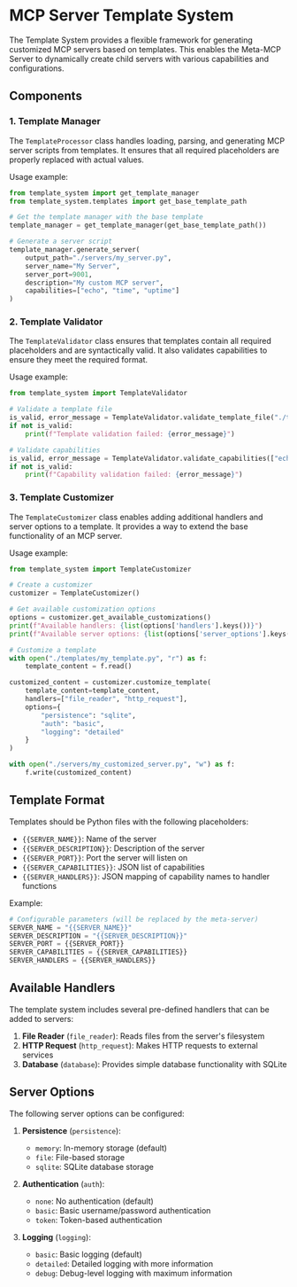 # MCP Server Template System

The Template System provides a flexible framework for generating customized MCP servers based on templates. This enables the Meta-MCP Server to dynamically create child servers with various capabilities and configurations.

## Components

### 1. Template Manager

The `TemplateProcessor` class handles loading, parsing, and generating MCP server scripts from templates. It ensures that all required placeholders are properly replaced with actual values.

Usage example:

```python
from template_system import get_template_manager
from template_system.templates import get_base_template_path

# Get the template manager with the base template
template_manager = get_template_manager(get_base_template_path())

# Generate a server script
template_manager.generate_server(
    output_path="./servers/my_server.py",
    server_name="My Server",
    server_port=9001,
    description="My custom MCP server",
    capabilities=["echo", "time", "uptime"]
)
```

### 2. Template Validator

The `TemplateValidator` class ensures that templates contain all required placeholders and are syntactically valid. It also validates capabilities to ensure they meet the required format.

Usage example:

```python
from template_system import TemplateValidator

# Validate a template file
is_valid, error_message = TemplateValidator.validate_template_file("./templates/my_template.py")
if not is_valid:
    print(f"Template validation failed: {error_message}")

# Validate capabilities
is_valid, error_message = TemplateValidator.validate_capabilities(["echo", "time", "custom-capability"])
if not is_valid:
    print(f"Capability validation failed: {error_message}")
```

### 3. Template Customizer

The `TemplateCustomizer` class enables adding additional handlers and server options to a template. It provides a way to extend the base functionality of an MCP server.

Usage example:

```python
from template_system import TemplateCustomizer

# Create a customizer
customizer = TemplateCustomizer()

# Get available customization options
options = customizer.get_available_customizations()
print(f"Available handlers: {list(options['handlers'].keys())}")
print(f"Available server options: {list(options['server_options'].keys())}")

# Customize a template
with open("./templates/my_template.py", "r") as f:
    template_content = f.read()

customized_content = customizer.customize_template(
    template_content=template_content,
    handlers=["file_reader", "http_request"],
    options={
        "persistence": "sqlite",
        "auth": "basic",
        "logging": "detailed"
    }
)

with open("./servers/my_customized_server.py", "w") as f:
    f.write(customized_content)
```

## Template Format

Templates should be Python files with the following placeholders:

- `{{SERVER_NAME}}`: Name of the server
- `{{SERVER_DESCRIPTION}}`: Description of the server
- `{{SERVER_PORT}}`: Port the server will listen on
- `{{SERVER_CAPABILITIES}}`: JSON list of capabilities
- `{{SERVER_HANDLERS}}`: JSON mapping of capability names to handler functions

Example:

```python
# Configurable parameters (will be replaced by the meta-server)
SERVER_NAME = "{{SERVER_NAME}}"
SERVER_DESCRIPTION = "{{SERVER_DESCRIPTION}}"
SERVER_PORT = {{SERVER_PORT}}
SERVER_CAPABILITIES = {{SERVER_CAPABILITIES}}
SERVER_HANDLERS = {{SERVER_HANDLERS}}
```

## Available Handlers

The template system includes several pre-defined handlers that can be added to servers:

1. **File Reader** (`file_reader`): Reads files from the server's filesystem
2. **HTTP Request** (`http_request`): Makes HTTP requests to external services
3. **Database** (`database`): Provides simple database functionality with SQLite

## Server Options

The following server options can be configured:

1. **Persistence** (`persistence`):
   - `memory`: In-memory storage (default)
   - `file`: File-based storage
   - `sqlite`: SQLite database storage

2. **Authentication** (`auth`):
   - `none`: No authentication (default)
   - `basic`: Basic username/password authentication
   - `token`: Token-based authentication

3. **Logging** (`logging`):
   - `basic`: Basic logging (default)
   - `detailed`: Detailed logging with more information
   - `debug`: Debug-level logging with maximum information 